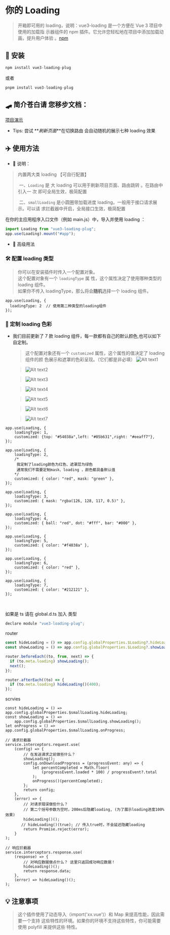 # 你的 Loading

> 开箱即可用的 loading，说明：vue3-loading 是一个方便在 Vue 3 项目中使用的加载指
> 示器组件的 npm 插件。它允许您轻松地在项目中添加加载动画，提升用户体验
> 。[npm](https://www.npmjs.com/package/vue3-loading-plug)

## 🤖 安装

```javascript
npm install vue3-loading-plug
```

或者

```javascript
pnpm install vue3-loading-plug
```

## 🛹 简介苍白请 您移步文档：

[项目演示](https://huo-zai-feng-lang-li.github.io/Vue3-template/#/monitoringView)<br />

- Tips: 尝试 **_刷新页面_**在切换路由 会自动随机的展示七种 loading 效果
<!-- - [一键快阅文档](https://huozaifenlangli.github.io/vue3-tools-docs/vue3-loading-plug.html) -->

## ✈️ 使用方法

- 📒 说明：

> 内置两大类 loading 【可自行配置】
>
> ​ 一、`Loading` 是 大 loading 可以用于刷新项目页面、路由跳转 。在路由中引入一
> 次 即可全局生效，极简配置
>
> ​ 二、`smallLoading` 是小圆圈带加载进度 loading，一般用于接口请求展示。可以请
> 求拦截器中开启，全局接口生效，极简配置

在你的主应用程序入口文件（例如 main.js）中，导入并使用 loading ：

```javascript
import Loading from "vue3-loading-plug";
app.use(Loading).mount("#app");
```

- 🤖 高级用法

### 🛠️ 配置 loading 类型

> 你可以在安装插件时传入一个配置对象。<br /> 这个配置对象有一个 `loadingType` 属
> 性，这个属性决定了使用哪种类型的 loading 组件。<br /> 如果你不传入
> loadingType，那么将会**随机**选择一个 loading 组件。

```js{2}
app.use(Loading, {
  loadingType: 2  // 使用第二种类型的loading组件
});
```

### 🎲 定制 loading 色彩

- 我们目前更新了 7 款 loading 组件，每一款都有自己的默认颜色,也可以如下自定制。

  > 这个配置对象还有一个 `customized` 属性，这个属性的值决定了 loading 组件的颜
  > 色展示和遮罩的色彩呈现。（它们都是非必填） ![Alt text1](/image-1.png)

  > ![Alt text2](/image-2.png)

  > ![Alt text3](/image-3.png)

  > ![Alt text4](/image-4.png)

  > ![Alt text5](/image-5.png)

  > ![Alt text6](/image-6.png)

  > ![Alt text7](/image-7.png)

```js{3}
app.use(Loading, {
	loadingType: 1,
	customized: {top: "#54038a",left: "#05b631",right: "#eeaff7"},
});
```

```js{7}
app.use(Loading, {
	loadingType: 2,
	/*
	 我定制了loading颜色为红色、遮罩层为绿色
	 通常我们不需要定制mask、loading ，颜色都具备默认值
	*/
	customized: { color: "red", mask: "green" },
});
```

```js{3}
app.use(Loading, {
	loadingType: 3,
	customized: { mask: "rgba(126, 128, 117, 0.5)" },
});
```

```js{3}
app.use(Loading, {
	loadingType: 4,
	customized: { ball: "red", dot: "#fff", bar: "#000" },
});
```

```js{3}
app.use(Loading, {
	loadingType: 5,
	customized: { color: "#f4038a" },
});
```

```js{3}
app.use(Loading, {
	loadingType: 6,
	customized: { color: "red" },
});
```

```js{3}
app.use(Loading, {
	loadingType: 7,
	customized: { color: "#212121" },
});
```

<br />

如果是 ts 请在 global.d.ts 加入 类型

```javascript
declare module "vue3-loading-plug";
```

router

```javascript
const hideLoading = () => app.config.globalProperties.$Loading?.hideLoading;
const showLoading = () => app.config.globalProperties.$Loading?.showLoading();

router.beforeEach((to, from, next) => {
  if (to.meta.loading) showLoading();
  next();
});

router.afterEach((to) => {
  if (to.meta.loading) hideLoading()(400);
});
```

scrvies

```javascript{1-4,10-16,22,32,35}
const hideLoading = () => app.config.globalProperties.$smallLoading.hideLoading;
const showLoading = () =>
	app.config.globalProperties.$smallLoading.showLoading();
let onProgress = () => app.config.globalProperties.$smallLoading.onProgress;

// 请求拦截器
service.interceptors.request.use(
	(config) => {
		// 在发送请求之前做些什么？
		showLoading();
		config.onDownloadProgress = (progressEvent: any) => {
			let percentCompleted = Math.floor(
				(progressEvent.loaded * 100) / progressEvent?.total
			);
			onProgress()(percentCompleted);
		};
		return config;
	},
	(error) => {
		// 对请求错误做些什么？
		// 第二个括号参数为空时，200ms后隐藏loading, (为了展示loading进度100%效果)
		hideLoading()();
       // hideLoading()(true); // 传入true时，不会延迟隐藏loading
		return Promise.reject(error);
	}
);

// 响应拦截器
service.interceptors.response.use(
	(response) => {
		// 对响应数据做点什么？ 这里只返回成功响应数据！
		hideLoading()();
		return response.data;
	},
	(error) => hideLoading()();
);
```

## 💡 注意事项

> 这个插件使用了动态导入（import('xx.vue')）和 Map 来提高性能，因此需要一个支持
> 这些特性的环境。如果你的环境不支持这些特性，你可能需要使用 polyfill 来提供这些
> 特性。
